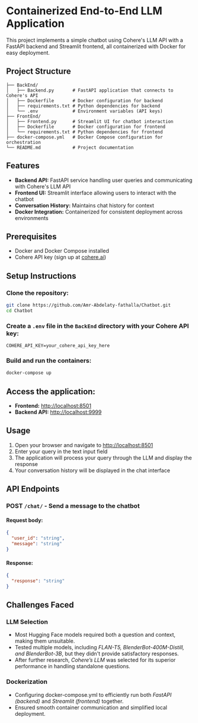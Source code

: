 # Containerized End-to-End LLM Application

This project implements a simple chatbot using Cohere's LLM API with a FastAPI backend and Streamlit frontend, all containerized with Docker for easy deployment.

## Project Structure
```
├── BackEnd/
│   ├── Backend.py       # FastAPI application that connects to Cohere's API
│   ├── Dockerfile       # Docker configuration for backend
│   ├── requirements.txt # Python dependencies for backend
│   └── .env             # Environment variables (API keys)
├── FrontEnd/
│   ├── Frontend.py      # Streamlit UI for chatbot interaction
│   ├── Dockerfile       # Docker configuration for frontend
│   └── requirements.txt # Python dependencies for frontend
├── docker-compose.yml   # Docker Compose configuration for orchestration
└── README.md            # Project documentation
```

## Features
- **Backend API:** FastAPI service handling user queries and communicating with Cohere's LLM API
- **Frontend UI:** Streamlit interface allowing users to interact with the chatbot
- **Conversation History:** Maintains chat history for context
- **Docker Integration:** Containerized for consistent deployment across environments

## Prerequisites
- Docker and Docker Compose installed
- Cohere API key (sign up at [cohere.ai](https://cohere.ai))

## Setup Instructions

### Clone the repository:
```bash
git clone https://github.com/Amr-Abdelaty-fathalla/Chatbot.git
cd Chatbot
```

### Create a `.env` file in the `BackEnd` directory with your Cohere API key:
```env
COHERE_API_KEY=your_cohere_api_key_here
```

### Build and run the containers:
```bash
docker-compose up 
```

## Access the application:
- **Frontend:** [http://localhost:8501](http://localhost:8501)
- **Backend API:** [http://localhost:9999](http://localhost:9999)

## Usage
1. Open your browser and navigate to [http://localhost:8501](http://localhost:8501)
2. Enter your query in the text input field
3. The application will process your query through the LLM and display the response
4. Your conversation history will be displayed in the chat interface

## API Endpoints
### **POST** `/chat/` - Send a message to the chatbot
#### **Request body:**
```json
{
  "user_id": "string",
  "message": "string"
}
```

#### **Response:**
```json
{
  "response": "string"
}
```

## Challenges Faced

### LLM Selection  
- Most Hugging Face models required both a question and context, making them unsuitable.  
- Tested multiple models, including *FLAN-T5, BlenderBot-400M-Distill, and BlenderBot-3B*, but they didn't provide satisfactory responses.  
- After further research, *Cohere’s LLM* was selected for its superior performance in handling standalone questions.  

### Dockerization  
- Configuring docker-compose.yml to efficiently run both *FastAPI (backend)* and *Streamlit (frontend)* together.  
- Ensured smooth container communication and simplified local deployment.
